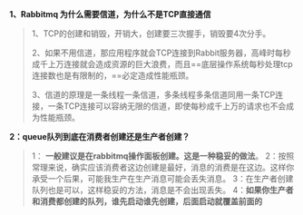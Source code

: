 **1、Rabbitmq 为什么需要信道，为什么不是TCP直接通信**

> 1、TCP的创建和销毁，开销大，创建要三次握手，销毁要4次分手。
>
> 2、如果不用信道，那应用程序就会TCP连接到Rabbit服务器，高峰时每秒成千上万连接就会造成资源的巨大浪费，而且==底层操作系统每秒处理tcp连接数也是有限制的，==必定造成性能瓶颈。
>
> 3、信道的原理是一条线程一条信道，多条线程多条信道同用一条TCP连接，一条TCP连接可以容纳无限的信道，即使每秒成千上万的请求也不会成为性能瓶颈。

**2：queue队列到底在消费者创建还是生产者创建？**

> 1： **一般建议是在rabbitmq操作面板创建。这是一种稳妥的做法**。
> 2：按照常理来说，确实应该消费者这边创建是最好，消息的消费是在这边。这样你承受一个后果，可能我生产在生产消息可能会丢失消息。
> 3：在生产者创建队列也是可以，这样稳妥的方法，消息是不会出现丢失。
> 4：**如果你生产者和消费都创建的队列，谁先启动谁先创建，后面启动就覆盖前面的**


